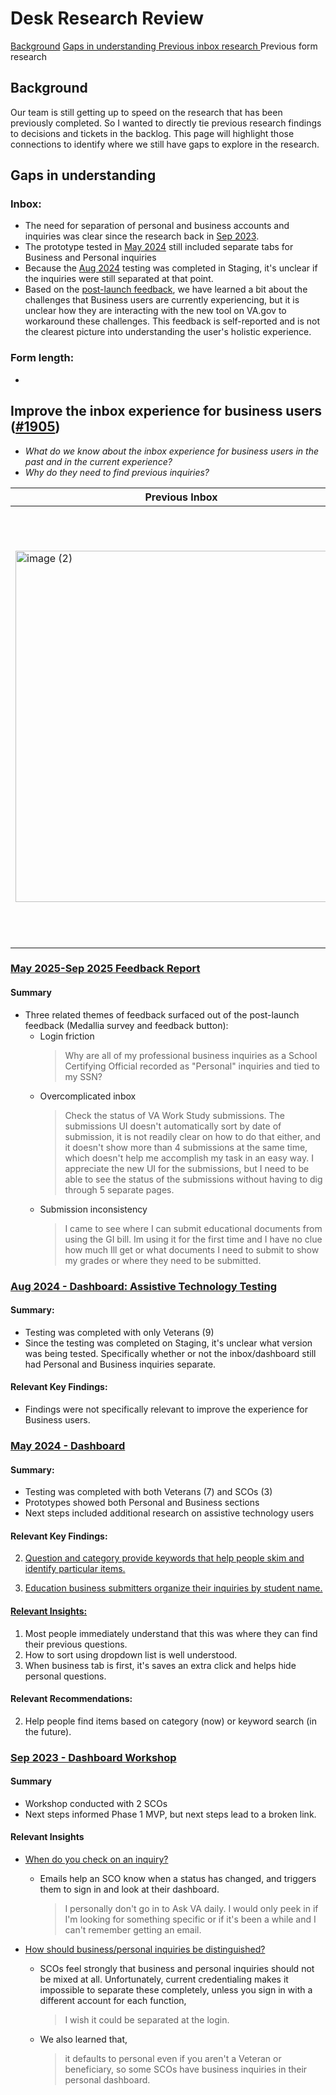 # Desk Research Review 

[Background](https://github.com/department-of-veterans-affairs/va.gov-team/blob/master/products/ask-va/design/User%20research/2025-10%20Form%20and%20Inbox%20Usability%20Study/Prior%20Research%20Assessment.md#background)
[Gaps in understanding
](https://github.com/department-of-veterans-affairs/va.gov-team/blob/master/products/ask-va/design/User%20research/2025-10%20Form%20and%20Inbox%20Usability%20Study/Prior%20Research%20Assessment.md#gaps-in-understanding)
[Previous inbox research
](https://github.com/department-of-veterans-affairs/va.gov-team/blob/master/products/ask-va/design/User%20research/2025-10%20Form%20and%20Inbox%20Usability%20Study/Prior%20Research%20Assessment.md#improve-the-inbox-experience-for-business-users-1905)
Previous form research

## Background
Our team is still getting up to speed on the research that has been previously completed. So I wanted to directly tie previous research findings to decisions and tickets in the backlog. This page will highlight those connections to identify where we still have gaps to explore in the research. 

## Gaps in understanding
### Inbox:
- The need for separation of personal and business accounts and inquiries was clear since the research back in [Sep 2023](https://github.com/department-of-veterans-affairs/va.gov-team/blob/master/products/ask-va/design/User%20research/2025-10%20Form%20and%20Inbox%20Usability%20Study/Prior%20Research%20Assessment.md#sep-2023---dashboard-workshop).
- The prototype tested in [May 2024](https://github.com/department-of-veterans-affairs/va.gov-team/blob/master/products/ask-va/design/User%20research/2025-10%20Form%20and%20Inbox%20Usability%20Study/Prior%20Research%20Assessment.md#may-2024---dashboard) still included separate tabs for Business and Personal inquiries
- Because the [Aug 2024](https://github.com/department-of-veterans-affairs/va.gov-team/blob/master/products/ask-va/design/User%20research/2025-10%20Form%20and%20Inbox%20Usability%20Study/Prior%20Research%20Assessment.md#aug-2024---dashboard-assistive-technology-testing) testing was completed in Staging, it's unclear if the inquiries were still separated at that point.
- Based on the [post-launch feedback](https://github.com/department-of-veterans-affairs/va.gov-team/blob/master/products/ask-va/design/User%20research/2025-10%20Form%20and%20Inbox%20Usability%20Study/Prior%20Research%20Assessment.md#may-2025-sep-2025-feedback-report), we have learned a bit about the challenges that Business users are currently experiencing, but it is unclear how they are interacting with the new tool on VA.gov to workaround these challenges. This feedback is self-reported and is not the clearest picture into understanding the user's holistic experience.

### Form length:
- 

## Improve the inbox experience for business users ([#1905](https://github.com/department-of-veterans-affairs/ask-va/issues/1905))

- _What do we know about the inbox experience for business users in the past and in the current experience?_ 
- _Why do they need to find previous inquiries?_


| Previous Inbox | Current Inbox | 
|----------|----------|
| <img width="531" height="562" alt="image (2)" src="https://github.com/user-attachments/assets/f0962963-7160-435a-b54d-d3c6317e3834" /> | <img width="495" height="700" alt="image" src="https://github.com/user-attachments/assets/b1a09319-a715-4824-b504-a554aa6b4ada" /> | 

### [May 2025-Sep 2025 Feedback Report](https://dvagov.sharepoint.com/:p:/r/sites/AskVA/Shared%20Documents/General/Data/Other%20analyses/Metrics%20+%20Feedback%20proposed%20template.pptx?d=w90ba3b257b364da7bfc2338776c98692&csf=1&web=1&e=eUbf7E&nav=eyJzSWQiOjI4NywiY0lkIjoxMjUyNzI3OTg4fQ)
#### Summary
- Three related themes of feedback surfaced out of the post-launch feedback (Medallia survey and feedback button):
  - Login friction
    > Why are all of my professional business inquiries as a School Certifying Official recorded as "Personal" inquiries and tied to my SSN?
  - Overcomplicated inbox
    > Check the status of VA Work Study submissions. The submissions UI doesn't automatically sort by date of submission, it is not readily clear on how to do that either, and it doesn't show more than 4 submissions at the same time, which doesn't help me accomplish my task in an easy way. I appreciate the new UI for the submissions, but I need to be able to see the status of the submissions without having to dig through 5 separate pages.
  - Submission inconsistency
    > I came to see where I can submit educational documents from using the GI bill. Im using it for the first time and I have no clue how much Ill get or what documents I need to submit to show my grades or where they need to be submitted.  

### [Aug 2024 - Dashboard: Assistive Technology Testing](https://github.com/department-of-veterans-affairs/va.gov-team/tree/master/products/ask-va/design/User%20research/2024-08%20Assistive%20technology%20-%20Dashboard)
#### Summary: 
- Testing was completed with only Veterans (9)
- Since the testing was completed on Staging, it's unclear what version was being tested. Specifically whether or not the inbox/dashboard still had Personal and Business inquiries separate.

#### Relevant Key Findings:
- Findings were not specifically relevant to improve the experience for Business users.
  

### [May 2024 - Dashboard](https://github.com/department-of-veterans-affairs/va.gov-team/tree/master/products/ask-va/design/User%20research/2024-05%20Dashboard)
#### Summary: 
- Testing was completed with both Veterans (7) and SCOs (3)
- Prototypes showed both Personal and Business sections
- Next steps included additional research on assistive technology users

#### Relevant Key Findings:
2. [Question and category provide keywords that help people skim and identify particular items.
](https://github.com/department-of-veterans-affairs/va.gov-team/blob/master/products/ask-va/design/User%20research/2024-05%20Dashboard/Findings.md#finding-2-question-and-category-provide-keywords-that-help-people-skim-and-identify-particular-items)

3. [Education business submitters organize their inquiries by student name.
](https://github.com/department-of-veterans-affairs/va.gov-team/blob/master/products/ask-va/design/User%20research/2024-05%20Dashboard/Findings.md#finding-3-education-business-submitters-organize-their-inquiries-by-student-name)

#### [Relevant Insights:](https://github.com/department-of-veterans-affairs/va.gov-team/blob/master/products/ask-va/design/User%20research/2024-05%20Dashboard/Findings.md#additional-insights)
1. Most people immediately understand that this was where they can find their previous questions.
3. How to sort using dropdown list is well understood.
7. When business tab is first, it's saves an extra click and helps hide personal questions.

#### Relevant Recommendations:
2. Help people find items based on category (now) or keyword search (in the future).

### [Sep 2023 - Dashboard Workshop](https://github.com/department-of-veterans-affairs/va.gov-team/tree/master/products/ask-va/design/User%20research/2023-09%20Dashboard%20workshop)

#### Summary
- Workshop conducted with 2 SCOs
- Next steps informed Phase 1 MVP, but next steps lead to a broken link.

#### Relevant Insights
- [When do you check on an inquiry?
](https://github.com/department-of-veterans-affairs/va.gov-team/blob/master/products/ask-va/design/User%20research/2023-09%20Dashboard%20workshop/Insights.md#when-do-you-check-on-an-inquiry-how-do-you-know-when-you-receive-a-response)
  - Emails help an SCO know when a status has changed, and triggers them to sign in and look at their dashboard.

     > I personally don't go in to Ask VA daily. I would only peek in if I'm looking for something specific or if it's been a while and I can't remember getting an email.

- [How should business/personal inquiries be distinguished?
](https://github.com/department-of-veterans-affairs/va.gov-team/blob/master/products/ask-va/design/User%20research/2023-09%20Dashboard%20workshop/Insights.md#how-should-business-or-personal-inquiries-be-distinguished)
  - SCOs feel strongly that business and personal inquiries should not be mixed at all. Unfortunately, current credentialing makes it impossible to separate these completely, unless you sign in with a different account for each function,
    > I wish it could be separated at the login.
  - We also learned that,
    > it defaults to personal
  even if you aren't a Veteran or beneficiary, so some SCOs have business inquiries in their personal dashboard.


